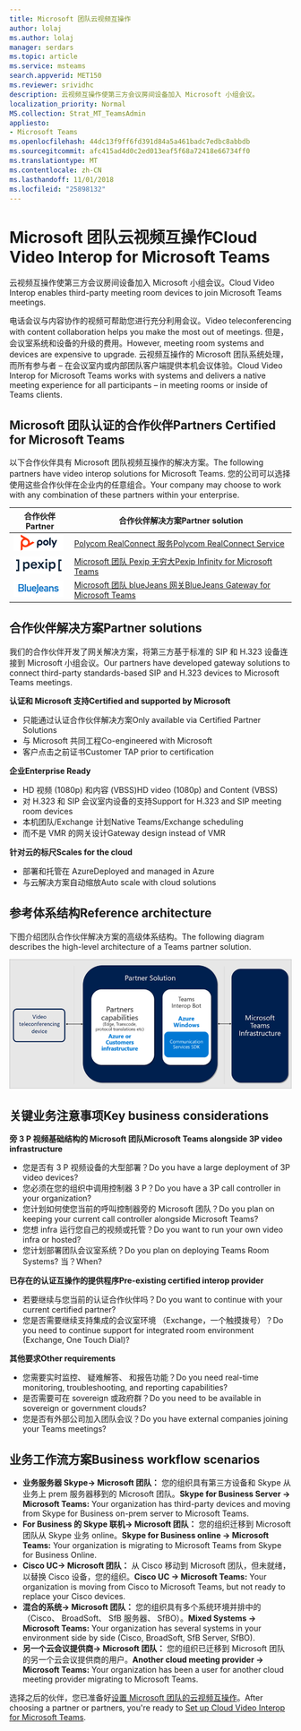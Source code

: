 ```yaml
---
title: Microsoft 团队云视频互操作
author: lolaj
ms.author: lolaj
manager: serdars
ms.topic: article
ms.service: msteams
search.appverid: MET150
ms.reviewer: srividhc
description: 云视频互操作使第三方会议房间设备加入 Microsoft 小组会议。
localization_priority: Normal
MS.collection: Strat_MT_TeamsAdmin
appliesto:
- Microsoft Teams
ms.openlocfilehash: 44dc13f9ff6fd391d84a5a461badc7edbc8abbdb
ms.sourcegitcommit: afc415ad4d0c2ed013eaf5f68a72418e66734ff0
ms.translationtype: MT
ms.contentlocale: zh-CN
ms.lasthandoff: 11/01/2018
ms.locfileid: "25898132"
---
```

# <a name="cloud-video-interop-for-microsoft-teams"></a><span data-ttu-id="37e7b-103">Microsoft 团队云视频互操作</span><span class="sxs-lookup"><span data-stu-id="37e7b-103">Cloud Video Interop for Microsoft Teams</span></span>

<span data-ttu-id="37e7b-104">云视频互操作使第三方会议房间设备加入 Microsoft 小组会议。</span><span class="sxs-lookup"><span data-stu-id="37e7b-104">Cloud Video Interop enables third-party meeting room devices to join Microsoft Teams meetings.</span></span>

<span data-ttu-id="37e7b-105">电话会议与内容协作的视频可帮助您进行充分利用会议。</span><span class="sxs-lookup"><span data-stu-id="37e7b-105">Video teleconferencing with content collaboration helps you make the most out of meetings.</span></span> <span data-ttu-id="37e7b-106">但是，会议室系统和设备的升级的费用。</span><span class="sxs-lookup"><span data-stu-id="37e7b-106">However, meeting room systems and devices are expensive to upgrade.</span></span> <span data-ttu-id="37e7b-107">云视频互操作的 Microsoft 团队系统处理，而所有参与者 – 在会议室内或内部团队客户端提供本机会议体验。</span><span class="sxs-lookup"><span data-stu-id="37e7b-107">Cloud Video Interop for Microsoft Teams works with systems and delivers a native meeting experience for all participants – in meeting rooms or inside of Teams clients.</span></span> 

## <a name="partners-certified-for-microsoft-teams"></a><span data-ttu-id="37e7b-108">Microsoft 团队认证的合作伙伴</span><span class="sxs-lookup"><span data-stu-id="37e7b-108">Partners Certified for Microsoft Teams</span></span>

<span data-ttu-id="37e7b-109">以下合作伙伴具有 Microsoft 团队视频互操作的解决方案。</span><span class="sxs-lookup"><span data-stu-id="37e7b-109">The following partners have video interop solutions for Microsoft Teams.</span></span> <span data-ttu-id="37e7b-110">您的公司可以选择使用这些合作伙伴在企业内的任意组合。</span><span class="sxs-lookup"><span data-stu-id="37e7b-110">Your company may choose to work with any combination of these partners within your enterprise.</span></span> 


|<span data-ttu-id="37e7b-111">合作伙伴</span><span class="sxs-lookup"><span data-stu-id="37e7b-111">Partner</span></span>|<span data-ttu-id="37e7b-112">合作伙伴解决方案</span><span class="sxs-lookup"><span data-stu-id="37e7b-112">Partner solution</span></span>|
|----|---|
|![Polycom RealConnect](media/polycom.png) | <span data-ttu-id="37e7b-114"><a href="https://aka.ms/PolycomRealConnect" target="_blank">Polycom RealConnect 服务</a></span><span class="sxs-lookup"><span data-stu-id="37e7b-114"><a href="https://aka.ms/PolycomRealConnect" target="_blank">Polycom RealConnect Service</a></span></span> |
|![Pexip 无穷大](media/pexip.png)| <span data-ttu-id="37e7b-116"><a href="https://aka.ms/PexipInfinity" target="_blank">Microsoft 团队 Pexip 无穷大</a></span><span class="sxs-lookup"><span data-stu-id="37e7b-116"><a href="https://aka.ms/PexipInfinity" target="_blank">Pexip Infinity for Microsoft Teams</a></span></span> | 
|![BlueJeans 网关](media/bluejeans.png)| <span data-ttu-id="37e7b-118"><a href="https://aka.ms/BluejeansGateway" target="_blank">Microsoft 团队 blueJeans 网关</a></span><span class="sxs-lookup"><span data-stu-id="37e7b-118"><a href="https://aka.ms/BluejeansGateway" target="_blank">BlueJeans Gateway for Microsoft Teams</a></span></span> |

## <a name="partner-solutions"></a><span data-ttu-id="37e7b-119">合作伙伴解决方案</span><span class="sxs-lookup"><span data-stu-id="37e7b-119">Partner solutions</span></span>

<span data-ttu-id="37e7b-120">我们的合作伙伴开发了网关解决方案，将第三方基于标准的 SIP 和 H.323 设备连接到 Microsoft 小组会议。</span><span class="sxs-lookup"><span data-stu-id="37e7b-120">Our partners have developed gateway solutions to connect third-party standards-based SIP and H.323 devices to Microsoft Teams meetings.</span></span>  
 
<span data-ttu-id="37e7b-121">**认证和 Microsoft 支持**</span><span class="sxs-lookup"><span data-stu-id="37e7b-121">**Certified and supported by Microsoft**</span></span>

- <span data-ttu-id="37e7b-122">只能通过认证合作伙伴解决方案</span><span class="sxs-lookup"><span data-stu-id="37e7b-122">Only available via Certified Partner Solutions</span></span>
- <span data-ttu-id="37e7b-123">与 Microsoft 共同工程</span><span class="sxs-lookup"><span data-stu-id="37e7b-123">Co-engineered with Microsoft</span></span>
- <span data-ttu-id="37e7b-124">客户点击之前证书</span><span class="sxs-lookup"><span data-stu-id="37e7b-124">Customer TAP prior to certification</span></span>

<span data-ttu-id="37e7b-125">**企业**</span><span class="sxs-lookup"><span data-stu-id="37e7b-125">**Enterprise Ready**</span></span>

- <span data-ttu-id="37e7b-126">HD 视频 (1080p) 和内容 (VBSS)</span><span class="sxs-lookup"><span data-stu-id="37e7b-126">HD video (1080p) and Content (VBSS)</span></span>
- <span data-ttu-id="37e7b-127">对 H.323 和 SIP 会议室内设备的支持</span><span class="sxs-lookup"><span data-stu-id="37e7b-127">Support for H.323 and SIP meeting room devices</span></span>
- <span data-ttu-id="37e7b-128">本机团队/Exchange 计划</span><span class="sxs-lookup"><span data-stu-id="37e7b-128">Native Teams/Exchange scheduling</span></span>
- <span data-ttu-id="37e7b-129">而不是 VMR 的网关设计</span><span class="sxs-lookup"><span data-stu-id="37e7b-129">Gateway design instead of VMR</span></span>

<span data-ttu-id="37e7b-130">**针对云的标尺**</span><span class="sxs-lookup"><span data-stu-id="37e7b-130">**Scales for the cloud**</span></span>

- <span data-ttu-id="37e7b-131">部署和托管在 Azure</span><span class="sxs-lookup"><span data-stu-id="37e7b-131">Deployed and managed in Azure</span></span>
- <span data-ttu-id="37e7b-132">与云解决方案自动缩放</span><span class="sxs-lookup"><span data-stu-id="37e7b-132">Auto scale with cloud solutions</span></span>

 
## <a name="reference-architecture"></a><span data-ttu-id="37e7b-133">参考体系结构</span><span class="sxs-lookup"><span data-stu-id="37e7b-133">Reference architecture</span></span>

<span data-ttu-id="37e7b-134">下图介绍团队合作伙伴解决方案的高级体系结构。</span><span class="sxs-lookup"><span data-stu-id="37e7b-134">The following diagram describes the high-level architecture of a Teams partner solution.</span></span>

![团队云视频互操作合作伙伴解决方案](media/teams-cloud-video-interop-partner-solution.png)

## <a name="key-business-considerations"></a><span data-ttu-id="37e7b-136">关键业务注意事项</span><span class="sxs-lookup"><span data-stu-id="37e7b-136">Key business considerations</span></span>

<span data-ttu-id="37e7b-137">**旁 3 P 视频基础结构的 Microsoft 团队**</span><span class="sxs-lookup"><span data-stu-id="37e7b-137">**Microsoft Teams alongside 3P video infrastructure**</span></span>

- <span data-ttu-id="37e7b-138">您是否有 3 P 视频设备的大型部署？</span><span class="sxs-lookup"><span data-stu-id="37e7b-138">Do you have a large deployment of 3P video devices?</span></span>
- <span data-ttu-id="37e7b-139">您必须在您的组织中调用控制器 3 P？</span><span class="sxs-lookup"><span data-stu-id="37e7b-139">Do you have a 3P call controller in your organization?</span></span>
- <span data-ttu-id="37e7b-140">您计划如何使您当前的呼叫控制器旁的 Microsoft 团队？</span><span class="sxs-lookup"><span data-stu-id="37e7b-140">Do you plan on keeping your current call controller alongside Microsoft Teams?</span></span>
- <span data-ttu-id="37e7b-141">您想 infra 运行您自己的视频或托管？</span><span class="sxs-lookup"><span data-stu-id="37e7b-141">Do you want to run your own video infra or hosted?</span></span> 
- <span data-ttu-id="37e7b-142">您计划部署团队会议室系统？</span><span class="sxs-lookup"><span data-stu-id="37e7b-142">Do you plan on deploying Teams Room Systems?</span></span> <span data-ttu-id="37e7b-143">当？</span><span class="sxs-lookup"><span data-stu-id="37e7b-143">When?</span></span>

<span data-ttu-id="37e7b-144">**已存在的认证互操作的提供程序**</span><span class="sxs-lookup"><span data-stu-id="37e7b-144">**Pre-existing certified interop provider**</span></span>

- <span data-ttu-id="37e7b-145">若要继续与您当前的认证合作伙伴吗？</span><span class="sxs-lookup"><span data-stu-id="37e7b-145">Do you want to continue with your current certified partner?</span></span>
- <span data-ttu-id="37e7b-146">您是否需要继续支持集成的会议室环境 （Exchange，一个触摸拨号）？</span><span class="sxs-lookup"><span data-stu-id="37e7b-146">Do you need to continue support for integrated room environment (Exchange, One Touch Dial)?</span></span>

<span data-ttu-id="37e7b-147">**其他要求**</span><span class="sxs-lookup"><span data-stu-id="37e7b-147">**Other requirements**</span></span>

- <span data-ttu-id="37e7b-148">您需要实时监控、 疑难解答、 和报告功能？</span><span class="sxs-lookup"><span data-stu-id="37e7b-148">Do you need real-time monitoring, troubleshooting, and reporting capabilities?</span></span>
- <span data-ttu-id="37e7b-149">是否需要可在 sovereign 或政府群？</span><span class="sxs-lookup"><span data-stu-id="37e7b-149">Do you need to be available in sovereign or government clouds?</span></span>
- <span data-ttu-id="37e7b-150">您是否有外部公司加入团队会议？</span><span class="sxs-lookup"><span data-stu-id="37e7b-150">Do you have external companies joining your Teams meetings?</span></span> 

## <a name="business-workflow-scenarios"></a><span data-ttu-id="37e7b-151">业务工作流方案</span><span class="sxs-lookup"><span data-stu-id="37e7b-151">Business workflow scenarios</span></span>

- <span data-ttu-id="37e7b-152">**业务服务器 Skype-> Microsoft 团队：** 您的组织具有第三方设备和 Skype 从业务上 prem 服务器移到的 Microsoft 团队。</span><span class="sxs-lookup"><span data-stu-id="37e7b-152">**Skype for Business Server -> Microsoft Teams:** Your organization has third-party devices and moving from Skype for Business on-prem server to Microsoft Teams.</span></span>  
- <span data-ttu-id="37e7b-153">**For Business 的 Skype 联机-> Microsoft 团队：** 您的组织迁移到 Microsoft 团队从 Skype 业务 online。</span><span class="sxs-lookup"><span data-stu-id="37e7b-153">**Skype for Business online -> Microsoft Teams:** Your organization is migrating to Microsoft Teams from Skype for Business Online.</span></span>
- <span data-ttu-id="37e7b-154">**Cisco UC-> Microsoft 团队：** 从 Cisco 移动到 Microsoft 团队，但未就绪，以替换 Cisco 设备，您的组织。</span><span class="sxs-lookup"><span data-stu-id="37e7b-154">**Cisco UC -> Microsoft Teams:** Your organization is moving from Cisco to Microsoft Teams, but not ready to replace your Cisco devices.</span></span>
- <span data-ttu-id="37e7b-155">**混合的系统-> Microsoft 团队：** 您的组织具有多个系统环境并排中的 （Cisco、 BroadSoft、 SfB 服务器、 SfBO）。</span><span class="sxs-lookup"><span data-stu-id="37e7b-155">**Mixed Systems -> Microsoft Teams:** Your organization has several systems in your environment side by side (Cisco, BroadSoft, SfB Server, SfBO).</span></span>
- <span data-ttu-id="37e7b-156">**另一个云会议提供商-> Microsoft 团队：** 您的组织已迁移到 Microsoft 团队的另一个云会议提供商的用户。</span><span class="sxs-lookup"><span data-stu-id="37e7b-156">**Another cloud meeting provider -> Microsoft Teams:** Your organization has been a user for another cloud meeting provider migrating to Microsoft Teams.</span></span>


<span data-ttu-id="37e7b-157">选择之后的伙伴，您已准备好[设置 Microsoft 团队的云视频互操作](cloud-video-interop-for-teams-set-up.md)。</span><span class="sxs-lookup"><span data-stu-id="37e7b-157">After choosing a partner or partners, you're ready to [Set up Cloud Video Interop for Microsoft Teams](cloud-video-interop-for-teams-set-up.md).</span></span> 
